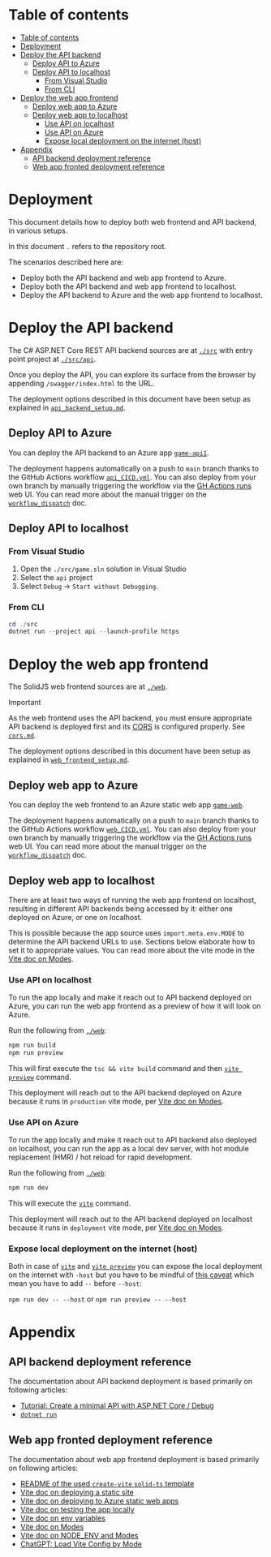 # Table of contents

- [Table of contents](#table-of-contents)
- [Deployment](#deployment)
- [Deploy the API backend](#deploy-the-api-backend)
  - [Deploy API to Azure](#deploy-api-to-azure)
  - [Deploy API to localhost](#deploy-api-to-localhost)
    - [From Visual Studio](#from-visual-studio)
    - [From CLI](#from-cli)
- [Deploy the web app frontend](#deploy-the-web-app-frontend)
  - [Deploy web app to Azure](#deploy-web-app-to-azure)
  - [Deploy web app to localhost](#deploy-web-app-to-localhost)
    - [Use API on localhost](#use-api-on-localhost)
    - [Use API on Azure](#use-api-on-azure)
    - [Expose local deployment on the internet (host)](#expose-local-deployment-on-the-internet-host)
- [Appendix](#appendix)
  - [API backend deployment reference](#api-backend-deployment-reference)
  - [Web app fronted deployment reference](#web-app-fronted-deployment-reference)

# Deployment

This document details how to deploy both web frontend and API backend, in various setups.

In this document `.` refers to the repository root.

The scenarios described here are:

- Deploy both the API backend and web app frontend to Azure.
- Deploy both the API backend and web app frontend to localhost.
- Deploy the API backend to Azure and the web app frontend to localhost.

# Deploy the API backend

The C# ASP.NET Core REST API backend sources are at [`./src`] with entry point project at [`./src/api`].

Once you deploy the API, you can explore its surface from the browser by appending `/swagger/index.html`
to the URL.

The deployment options described in this document have been setup as explained in [`api_backend_setup.md`].

## Deploy API to Azure

You can deploy the API backend to an Azure app [`game-api1`].

The deployment happens automatically on a push to `main` branch thanks to the GitHub Actions workflow [`api_CICD.yml`].
You can also deploy from your own branch by manually triggering the workflow via the [GH Actions runs] web UI.
You can read more about the manual trigger on the [`workflow_dispatch`] doc.

## Deploy API to localhost

### From Visual Studio

1. Open the `./src/game.sln` solution in Visual Studio
2. Select the `api` project
3. Select `Debug` -> `Start without Debugging`.

### From CLI

``` powershell
cd ./src
dotnet run --project api --launch-profile https
```

# Deploy the web app frontend

The SolidJS web frontend sources are at [`./web`].  

> [!IMPORTANT]
> As the web frontend uses the API backend, you must ensure appropriate API backend is deployed first
> and its [CORS] is configured properly.
> See [`cors.md`](./cors.md).

The deployment options described in this document have been setup as explained in [`web_frontend_setup.md`].

## Deploy web app to Azure

You can deploy the web frontend to an Azure static web app [`game-web`].

The deployment happens automatically on a push to `main` branch thanks to the GitHub Actions workflow [`web_CICD.yml`].
You can also deploy from your own branch by manually triggering the workflow via the [GH Actions runs] web UI.
You can read more about the manual trigger on the [`workflow_dispatch`] doc.

## Deploy web app to localhost

There are at least two ways of running the web app frontend on localhost, resulting
in different API backends being accessed by it: either one deployed on Azure, or one on localhost.

This is possible because the app source uses `import.meta.env.MODE` to determine the API backend URLs to use.
Sections below elaborate how to set it to appropriate values.
You can read more about the vite mode in the [Vite doc on Modes].

### Use API on localhost

To run the app locally and make it reach out to API backend deployed on Azure,
you can run the web app frontend as a preview of how it will look on Azure.

Run the following from [`./web`]:

``` powershell
npm run build
npm run preview
```

This will first execute the `tsc && vite build` command and then [`vite preview`] command.

This deployment will reach out to the API backend deployed on Azure because
it runs in `production` vite mode, per [Vite doc on Modes].

### Use API on Azure

To run the app locally and make it reach out to API backend also deployed on localhost,
you can run the app as a local dev server, with hot module replacement (HMR) / hot reload for rapid development.

Run the following from [`./web`]:

``` powershell
npm run dev
```

This will execute the [`vite`] command.

This deployment will reach out to the API backend deployed on localhost because
it runs in `deployment` vite mode, per [Vite doc on Modes].

### Expose local deployment on the internet (host)

Both in case of [`vite`] and [`vite preview`] you can expose the local deployment on the internet with `-host`
but you have to be mindful of [this caveat][vite -host caveat] which mean you have to add `--` before `--host`:

`npm run dev -- --host`
or
`npm run preview -- --host`

# Appendix

## API backend deployment reference

The documentation about API backend deployment is based primarily on following articles:

- [Tutorial: Create a minimal API with ASP.NET Core / Debug]
- [`dotnet run`]

## Web app fronted deployment reference

The documentation about web app frontend deployment is based primarily on following articles:

- [README of the used `create-vite` `solid-ts` template]
- [Vite doc on deploying a static site]
- [Vite doc on deploying to Azure static web apps]
- [Vite doc on testing the app locally]
- [Vite doc on env variables]
- [Vite doc on Modes]
- [Vite doc on NODE_ENV and Modes]
- [ChatGPT: Load Vite Config by Mode]

<!--
--------------------------------------------------------------------------------
references
--------------------------------------------------------------------------------
-->

[`./src/api`]: ../src/api
[`./src`]: ../src
[`./web`]: ../web
[`api_backend_setup.md`]: ./api_backend_setup.md
[`api_CICD.yml`]: ../.github/workflows/api_CICD.yml
[`dotnet run`]: https://learn.microsoft.com/en-us/dotnet/core/tools/dotnet-run
[`game-api1`]: https://portal.azure.com/#@spawarottijamro.onmicrosoft.com/resource/subscriptions/8695c84c-09a4-4b50-994f-a2fa7f36cc92/resourcegroups/game-rg/providers/Microsoft.Web/sites/game-api1/appServices
[`game-web`]: https://portal.azure.com/#@spawarottijamro.onmicrosoft.com/resource/subscriptions/8695c84c-09a4-4b50-994f-a2fa7f36cc92/resourceGroups/game-rg/providers/Microsoft.Web/staticSites/game-web/staticsite
[`vite preview`]: https://vitejs.dev/guide/cli.html#vite-preview
[`vite`]: https://vitejs.dev/guide/cli.html#vite
[`web_CICD.yml`]: ../.github/workflows/web_CICD.yml
[`web_frontend_setup.md`]: ./web_frontend_setup.md
[`workflow_dispatch`]: https://docs.github.com/en/actions/using-workflows/events-that-trigger-workflows#workflow_dispatch
[ChatGPT: Load Vite Config by Mode]: https://chat.openai.com/share/9109f0a2-3f55-47ca-88c8-14d13c6acee5
[CORS]: https://developer.mozilla.org/en-US/docs/Web/HTTP/CORS
[GH Actions runs]: https://github.com/konrad-jamrozik/game/actions
[README of the used `create-vite` `solid-ts` template]: https://github.com/vitejs/vite/tree/main/packages/create-vite/template-solid-ts
[Tutorial: Create a minimal API with ASP.NET Core / Debug]: https://learn.microsoft.com/en-us/azure/app-service/quickstart-dotnetcore?pivots=development-environment-vs&tabs=net70#1-create-an-aspnet-web-app
[vite -host caveat]: https://github.com/vitejs/vite/discussions/3396#discussioncomment-4581934
[Vite doc on deploying a static site]: https://vitejs.dev/guide/static-deploy.html
[Vite doc on deploying to Azure static web apps]: https://vitejs.dev/guide/static-deploy.html#azure-static-web-apps
[Vite doc on env variables]: https://vitejs.dev/guide/env-and-mode.html#modes
[Vite doc on Modes]: https://vitejs.dev/guide/env-and-mode.html#modes
[Vite doc on NODE_ENV and Modes]: https://vitejs.dev/guide/env-and-mode.html#node-env-and-modes
[Vite doc on testing the app locally]: https://vitejs.dev/guide/static-deploy.html#testing-the-app-locally
